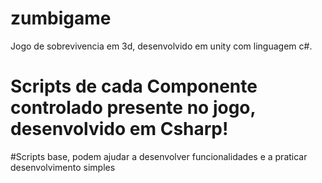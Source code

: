 # zumbigame
Jogo de sobrevivencia em 3d, desenvolvido em unity com linguagem c#.

# Scripts de cada Componente controlado presente no jogo, desenvolvido em Csharp!

#Scripts base, podem ajudar a desenvolver funcionalidades e a praticar desenvolvimento simples
